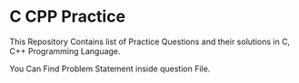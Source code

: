 # C CPP Practice

This Repository Contains list of Practice Questions and their solutions in C, C++ Programming Language.

You Can Find Problem Statement inside question File.
